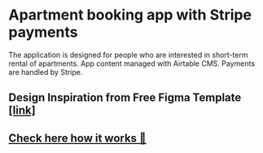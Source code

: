 
# Apartment booking app with Stripe payments
The application is designed for people who are interested in short-term rental of apartments. App content managed with Airtable CMS. Payments are handled by Stripe.

## Design Inspiration from Free Figma Template [[link]](https://www.freefigmatemplates.com/gallery/hotel-website-template)

##  [Check here how it works 🏩](https://wwapartments.netlify.app/)